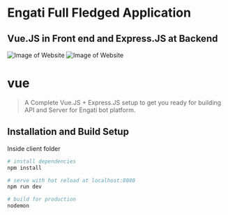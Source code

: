 #  Engati Full Fledged Application

##
## Vue.JS in Front end and Express.JS at Backend

![Image of Website](https://raw.githubusercontent.com/Ayushverma8/Vue-and-Express/master/major.png)
![Image of Website](https://raw.githubusercontent.com/Ayushverma8/Vue-and-Express/master/API.png)

# vue

> A Complete Vue.JS + Express.JS setup to get you ready for building API and Server for Engati bot platform.


## Installation and Build Setup

Inside client folder


``` bash
# install dependencies
npm install

# serve with hot reload at localhost:8080
npm run dev

# build for production 
nodemon


```

